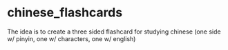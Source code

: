 # chinese_flashcards

The idea is to create a three sided flashcard for studying chinese (one side w/ pinyin, one w/ characters, one w/ english)
